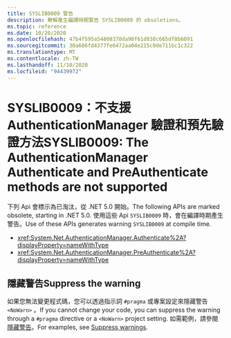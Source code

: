 ```yaml
---
title: SYSLIB0009 警告
description: 瞭解產生編譯時期警告 SYSLIB0009 的 obsoletions。
ms.topic: reference
ms.date: 10/20/2020
ms.openlocfilehash: 47b4f595a54800370da90f61d838c665df8b6091
ms.sourcegitcommit: 30a686fd4377fe6472aa04e215c0de711bc1c322
ms.translationtype: MT
ms.contentlocale: zh-TW
ms.lasthandoff: 11/10/2020
ms.locfileid: "94439972"
---
```

# <a name="syslib0009-the-authenticationmanager-authenticate-and-preauthenticate-methods-are-not-supported"></a><span data-ttu-id="0cab0-103">SYSLIB0009：不支援 AuthenticationManager 驗證和預先驗證方法</span><span class="sxs-lookup"><span data-stu-id="0cab0-103">SYSLIB0009: The AuthenticationManager Authenticate and PreAuthenticate methods are not supported</span></span>

<span data-ttu-id="0cab0-104">下列 Api 會標示為已淘汰，從 .NET 5.0 開始。</span><span class="sxs-lookup"><span data-stu-id="0cab0-104">The following APIs are marked obsolete, starting in .NET 5.0.</span></span> <span data-ttu-id="0cab0-105">使用這些 Api `SYSLIB0009` 時，會在編譯時期產生警告。</span><span class="sxs-lookup"><span data-stu-id="0cab0-105">Use of these APIs generates warning `SYSLIB0009` at compile time.</span></span>

- <xref:System.Net.AuthenticationManager.Authenticate%2A?displayProperty=nameWithType>
- <xref:System.Net.AuthenticationManager.PreAuthenticate%2A?displayProperty=nameWithType>

## <a name="suppress-the-warning"></a><span data-ttu-id="0cab0-106">隱藏警告</span><span class="sxs-lookup"><span data-stu-id="0cab0-106">Suppress the warning</span></span>

<span data-ttu-id="0cab0-107">如果您無法變更程式碼，您可以透過指示詞 `#pragma` 或專案設定來隱藏警告 `<NoWarn>` 。</span><span class="sxs-lookup"><span data-stu-id="0cab0-107">If you cannot change your code, you can suppress the warning through a `#pragma` directive or a `<NoWarn>` project setting.</span></span> <span data-ttu-id="0cab0-108">如需範例，請參閱 [隱藏警告](syslib-obsoletions.md#suppress-warnings)。</span><span class="sxs-lookup"><span data-stu-id="0cab0-108">For examples, see [Suppress warnings](syslib-obsoletions.md#suppress-warnings).</span></span>
